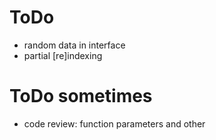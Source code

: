 # ToDo

- random data in interface
- partial [re]indexing

# ToDo sometimes

- code review: function parameters and other
